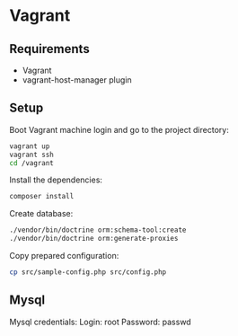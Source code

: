 # Vagrant

## Requirements

* Vagrant
* vagrant-host-manager plugin

## Setup

Boot Vagrant machine login and go to the project directory:

```bash
vagrant up
vagrant ssh
cd /vagrant
```

Install the dependencies:
```bash
composer install
```

Create database:

```bash
./vendor/bin/doctrine orm:schema-tool:create
./vendor/bin/doctrine orm:generate-proxies
```

Copy prepared configuration:

```bash
cp src/sample-config.php src/config.php
```

## Mysql

Mysql credentials:
Login: root
Password: passwd
